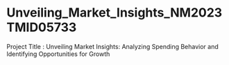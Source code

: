 # Unveiling_Market_Insights_NM2023TMID05733
Project Title  :  Unveiling Market Insights: Analyzing Spending Behavior and Identifying Opportunities for Growth
